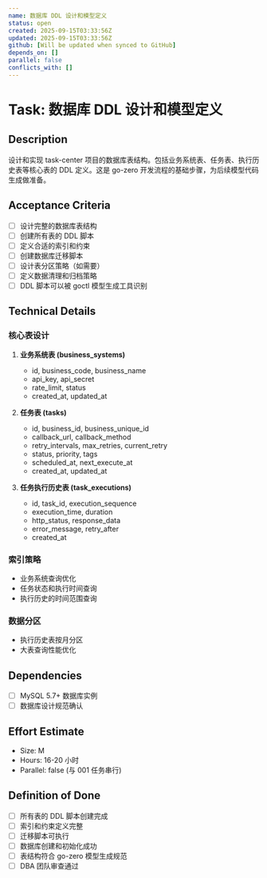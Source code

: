 ```yaml
---
name: 数据库 DDL 设计和模型定义
status: open
created: 2025-09-15T03:33:56Z
updated: 2025-09-15T03:33:56Z
github: [Will be updated when synced to GitHub]
depends_on: []
parallel: false
conflicts_with: []
---
```


# Task: 数据库 DDL 设计和模型定义

## Description
设计和实现 task-center 项目的数据库表结构。包括业务系统表、任务表、执行历史表等核心表的 DDL 定义。这是 go-zero 开发流程的基础步骤，为后续模型代码生成做准备。

## Acceptance Criteria
- [ ] 设计完整的数据库表结构
- [ ] 创建所有表的 DDL 脚本
- [ ] 定义合适的索引和约束
- [ ] 创建数据库迁移脚本
- [ ] 设计表分区策略（如需要）
- [ ] 定义数据清理和归档策略
- [ ] DDL 脚本可以被 goctl 模型生成工具识别

## Technical Details
### 核心表设计
1. **业务系统表 (business_systems)**
   - id, business_code, business_name
   - api_key, api_secret
   - rate_limit, status
   - created_at, updated_at

2. **任务表 (tasks)**
   - id, business_id, business_unique_id
   - callback_url, callback_method
   - retry_intervals, max_retries, current_retry
   - status, priority, tags
   - scheduled_at, next_execute_at
   - created_at, updated_at

3. **任务执行历史表 (task_executions)**
   - id, task_id, execution_sequence
   - execution_time, duration
   - http_status, response_data
   - error_message, retry_after
   - created_at

### 索引策略
- 业务系统查询优化
- 任务状态和执行时间查询
- 执行历史的时间范围查询

### 数据分区
- 执行历史表按月分区
- 大表查询性能优化

## Dependencies
- [ ] MySQL 5.7+ 数据库实例
- [ ] 数据库设计规范确认

## Effort Estimate
- Size: M
- Hours: 16-20 小时
- Parallel: false (与 001 任务串行)

## Definition of Done
- [ ] 所有表的 DDL 脚本创建完成
- [ ] 索引和约束定义完整
- [ ] 迁移脚本可执行
- [ ] 数据库创建和初始化成功
- [ ] 表结构符合 go-zero 模型生成规范
- [ ] DBA 团队审查通过